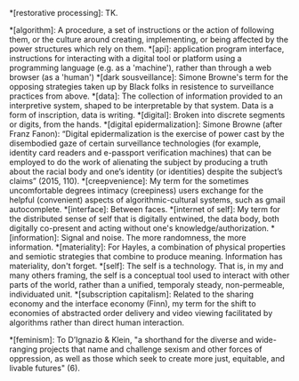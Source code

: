 <!-- add to here then copy to post page, this is definitive version now -->
<!-- field1 -->
*[restorative processing]: TK.

<!-- field2 -->
*[algorithm]: A procedure, a set of instructions or the action of following them, or the culture around creating, implementing, or being affected by the power structures which rely on them.
*[api]: application program interface, instructions for interacting with a digital tool or platform using a programming language (e.g. as a 'machine'), rather than through a web browser (as a 'human')
*[dark sousveillance]: Simone Browne's term for the opposing strategies taken up by Black folks in resistence to surveillance practices from above. 
*[data]: The collection of information provided to an interpretive system, shaped to be interpretable by that system. Data is a form of inscription, data is writing. 
*[digital]: Broken into discrete segments or digits, from the hands.
*[digital epidermalization]: Simone Browne (after Franz Fanon): “Digital epidermalization is the exercise of power cast by the disembodied gaze of certain surveillance technologies (for example, identity card readers and e-passport verification machines) that can be employed to do the work of alienating the subject by producing a truth about the racial body and one’s identity (or identities) despite the subject’s claims” (2015, 110).
*[creepvenience]: My term for the sometimes uncomfortable degrees intimacy (creepiness) users exchange for the helpful (convenient) aspects of algorithmic-cultural systems, such as gmail autocomplete. 
*[interface]: Between faces.
*[internet of self]: My term for the distributed sense of self that is digitally entwined, the data body, both digitally co-present and acting without one's knowledge/authorization.
*[information]: Signal and noise. The more randomness, the more information.
*[materiality]: For Hayles, a combination of physical properties and semiotic strategies that combine to produce meaning. Information has materiality, don't forget.
*[self]: The self is a technology. That is, in my and many others framing, the self is a conceptual tool used to interact with other parts of the world, rather than a unified, temporaly steady, non-permeable, individuated unit.
*[subscription capitalism]: Related to the sharing economy and the interface economy (Finn), my term for the shift to economies of abstracted order delivery and video viewing facilitated by algorithms rather than direct human interaction.

<!-- field3 -->
*[feminism]: To D’Ignazio & Klein, "a shorthand for the diverse and wide-ranging projects that name and challenge sexism and other forces of oppression, as well as those which seek to create more just, equitable, and livable futures" (6).